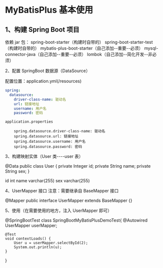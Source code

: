 # MyBatisPlus 基本使用

## 1、构建 Spring Boot 项目

依赖 jar 包：
spring-boot-starter（构建时自带的）
spring-boot-starter-test（构建时自带的）
mybatis-plus-boot-starter（自己添加--重要--必须）
mysql-connector-java（自己添加--重要--必须）
lombok（自己添加--简化开发--非必须）

2、配置 SpringBoot 数据源（DataSource）

配置位置：application.yml(/resources)

```yml
spring:
  datasource:
    driver-class-name: 驱动名
    url: 链接地址
    username: 用户名
    password: 密码
```

`application.properties`

```properties
    spring.datasource.driver-class-name: 驱动名
    spring.datasource.url: 链接地址
    spring.datasource.username: 用户名
    spring.datasource.password: 密码
```

3、构建映射实体（User 类----user 表）

@Data
public class User {
private Integer id;
private String name;
private String sex;
}

id int
name varchar(255)
sex varchar(255)

4、UserMapper 接口
注意：需要继承自 BaseMapper 接口

@Mapper
public interface UserMapper extends BaseMapper<User> {}

5、使用（在需要使用的地方，注入 UserMapper 即可）

@SpringBootTest
class SpringBootMyBatisPlusDemoTest{
@Autowired
UserMapper userMapper;

    @Test
    void contextLoads() {
        User u = userMapper.selectById(2);
        System.out.println(u);
    }

}
